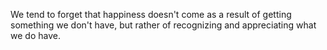 We tend to forget that happiness doesn't come as a result of getting something we don't have, but rather of recognizing and appreciating what we do have.
